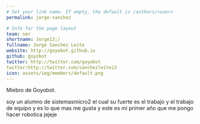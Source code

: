 ```yaml
---
# Set your link name. If empty, the default is /authors/<user>
permalink: jorge-sanchez

# Info for the page layout
team: smr
shortname: Jorge13;)
fullname: Jorge Sanchez Leite
website: http://goyobot.github.io
github: goyobot
twitter: http://twitter.com/goyobot
twitter:http://twitter.com/sanchezleite13
icon: assets/img/members/default.png
---
```


Miebro de Goyobot.
  
soy un alumno de sistemasmicro2 el cual su fuerte es el trabajo y el trabajo de equipo y es lo que mas me gusta y este es mi primer año que me pongo hacer robotica jejeje 
